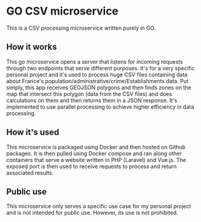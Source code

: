 # GO CSV microservice

This is a CSV processing microservice written purely in GO.

## How it works

This go microservice opens a server that listens for incoming requests through two endpoints that serve different purposes. It's for a very specific personal project and it's used to process huge CSV files containing data about France's population/administrative/crime/Establishments data.
Put simply, this app receives GEOJSON polygons and then finds zones on the map that intersect this polygon (data from the CSV files) and does calculations on them and then returns them in a JSON response. It's implemented to use parallel processing to achieve higher efficiency in data processing.

## How it's used

This microservice is packaged using Docker and then hosted on Github packages. It is then pulled using Docker compose and ran along other containers that serve a website written in PHP (Laravel) and Vue.js. The exposed port is then used to receive requests to process and return associated results.

## Public use

This microservice only serves a specific use case for my personal project and is not intended for public use. However, its use is not prohibited.
